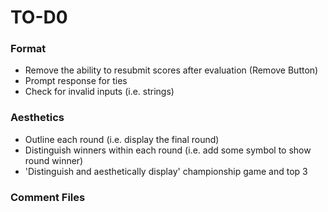 # TO-D0
### Format
- Remove the ability to resubmit scores after evaluation (Remove Button)
- Prompt response for ties
- Check for invalid inputs (i.e. strings)

### Aesthetics
- Outline each round (i.e. display the final round)
- Distinguish winners within each round (i.e. add some symbol to show round winner)
- 'Distinguish and aesthetically display' championship game and top 3

### Comment Files
